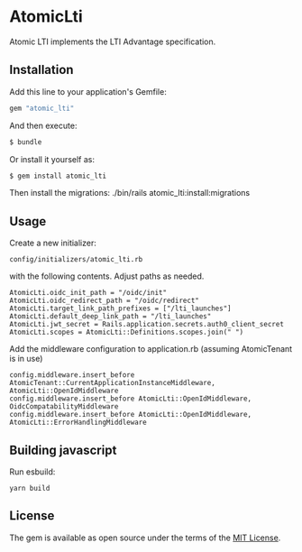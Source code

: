 # AtomicLti
Atomic LTI implements the LTI Advantage specification.

## Installation
Add this line to your application's Gemfile:

```ruby
gem "atomic_lti"
```

And then execute:
```bash
$ bundle
```

Or install it yourself as:
```bash
$ gem install atomic_lti
```

Then install the migrations:
./bin/rails atomic_lti:install:migrations

## Usage
Create a new initializer:
  ```
  config/initializers/atomic_lti.rb
  ```

with the following contents. Adjust paths as needed.

  ```
  AtomicLti.oidc_init_path = "/oidc/init"
  AtomicLti.oidc_redirect_path = "/oidc/redirect"
  AtomicLti.target_link_path_prefixes = ["/lti_launches"]
  AtomicLti.default_deep_link_path = "/lti_launches"
  AtomicLti.jwt_secret = Rails.application.secrets.auth0_client_secret
  AtomicLti.scopes = AtomicLti::Definitions.scopes.join(" ")
  ```

Add the middleware configuration to application.rb (assuming AtomicTenant is in use)
  ```
  config.middleware.insert_before AtomicTenant::CurrentApplicationInstanceMiddleware, AtomicLti::OpenIdMiddleware
  config.middleware.insert_before AtomicLti::OpenIdMiddleware, OidcCompatabilityMiddleware
  config.middleware.insert_before AtomicLti::OpenIdMiddleware, AtomicLti::ErrorHandlingMiddleware
  ```

## Building javascript
Run esbuild:
  ```
  yarn build
  ```

## License
The gem is available as open source under the terms of the [MIT License](https://opensource.org/licenses/MIT).
